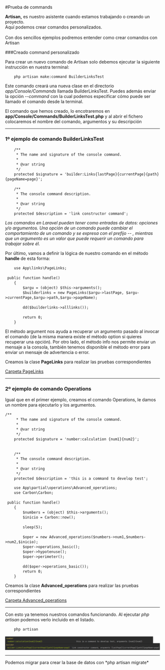 #Prueba de commands
<p>
    <b>Artisan,</b> es nuestro asistente cuando estamos trabajando o creando un proyecto.<br>
    Aquí podemos crear comandos personalizados. <br><br>
    Con dos sencillos ejemplos podremos entender como crear comandos con Artisan
</p>

###Creado command personalizado

Para crear un nuevo comando de Artisan solo debemos ejecutar la siguiente instrucción en nuestra terminal:


```
    php artisan make:command BuilderLinksTest
```

Este comando creará una nueva clase en el directorio *app/Console/Commands* llamada BuilderLinksTest. 
Puedes además enviar la opción  *--command* con la cual podemos especificar cómo puede ser llamado el comando desde la terminal.

El comando que hemos creado, lo encotraremos en **app/Console/Commands/BuilderLinksTest.php** y al abrir el fichero
colocaremos el nombre del comando, argumentos y su descripción

<hr>

### 1º ejemplo de comando BuilderLinksTest

```
    /**
     * The name and signature of the console command.
     *
     * @var string
     */
    protected $signature = 'builder:Links{lastPage}{currentPage}{path}{pageName=page}';

    /**
     * The console command description.
     *
     * @var string
     */
    protected $description = 'link constructor command';
```

_Los comandos en Laravel pueden tener como entradas de datos: opciones y/o argumentos. Una opción 
de un comando puede cambiar el comportamiento de un comando y se expresa con el prefijo  --  , mientras 
que un argumento es un valor que puede requerir un comando para trabajar sobre él._

Por último, vamos a definir la lógica de nuestro comando en el método **handle** de esta forma:

````
    use App\links\PageLinks;

 public function handle()
    {
        $argu = (object) $this->arguments();
        $builderlinks = new PageLinks($argu->lastPage, $argu->currentPage,$argu->path,$argu->pageName);

        dd($builderlinks->alllinks());
        
        return 0;
    }
````

El método argument nos ayuda a recuperar un argumento pasado al invocar el 
comando (de la misma manera existe el método option si quieres recuperar una opción).  Por
otro lado, el método info nos permite enviar un mensaje a la consola, 
también tenemos disponible el método error para enviar un mensaje de 
advertencia o error.

Creamos la clase **PageLinks** para realizar las pruebas correspondientes

[Carpeta PageLinks](app/links "Clase Pagelinks")

<hr>

### 2º ejemplo de comando Operations

Igual que en el primer ejemplo, creamos el comando Operations, le damos un nombre 
para ejecutarlo y los argumentos.

````
/**
     * The name and signature of the console command.
     *
     * @var string
     */
    protected $signature = 'number:calculation {num1}{num2}';


    /**
     * The console command description.
     *
     * @var string
     */
    protected $description = 'this is a command to develop test';
````

````
    use App\partial\operations\Advanced_operations;    
    use Carbon\Carbon;

 public function handle()
    {
        $numbers = (object) $this->arguments();
        $inicio = Carbon::now();

        sleep(5);

        $oper = new Advanced_operations($numbers->num1,$numbers->num2,$inicio);
        $oper->operations_basic();
        $oper->hypotenuse();
        $oper->perimeter();

        dd($oper->operations_basic());
        return 0;
    }
````
Creamos la clase **Advanced_operations** para realizar las pruebas correspondientes

[Carpeta Advanced_operations](app/partial/operations "Clase Advanced_operations")

<hr>

Con esto ya tenemos nuestros comandos funcionando. Al ejecutar 
*php artisan* podemos verlo incluido en el listado.

````
    php artisan
````

![Captura commands](commands.png "Captura commands")

<hr>
Podemos migrar para crear la base de datos con *php artisan migrate*

